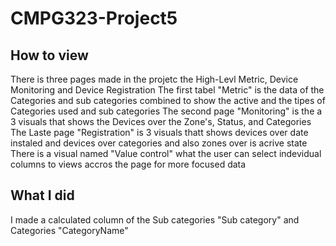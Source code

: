 # CMPG323-Project5
## How to view
There is three pages made in the projetc the High-Levl Metric, Device Monitoring and Device Registration
The first tabel "Metric" is the data of the Categories and sub categories combined to show the active and the tipes of Categories used and sub categories 
The second page "Monitoring" is the a 3 visuals that shows the Devices over the Zone's, Status, and Categories
The Laste page "Registration" is 3 visuals thatt shows devices over date instaled and devices over categories and also  zones over is acrive state
There is a visual named "Value control" what the user can select indevidual columns to views accros the page for more focused data

## What I did
I made a calculated column of the Sub categories "Sub category" and Categories "CategoryName"



